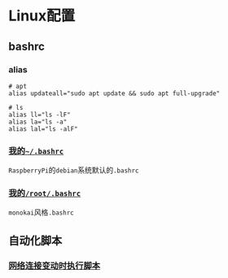 # Linux配置

## bashrc

### alias

```text
# apt
alias updateall="sudo apt update && sudo apt full-upgrade"

# ls
alias ll="ls -lF"
alias la="ls -a"
alias lal="ls -alF"
```

### [我的`~/.bashrc`](pi.bashrc)

`RaspberryPi`的`debian`系统默认的`.bashrc`

### [我的`/root/.bashrc`](root.bashrc)

`monokai`风格`.bashrc`

## 自动化脚本

### [网络连接变动时执行脚本](https://www.linuxidc.com/Linux/2013-01/77558.htm)

